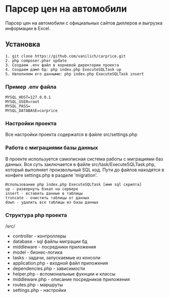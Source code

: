 # Парсер цен на автомобили

Парсер цен на автомобили с официальных сайтов диллеров и выгрузка информации в Excel.

## Установка

```
1. git clone https://github.com/vanilich/carprice.git
2. php composer.phar update
3. Создаем .env файл в корневой директории проекта
4. Создаем дамп бд: php index.php ExecuteSQLTask up
5. Нвполняем его данными: php index.php ExecuteSQLTask insert
```

### Пример .env файла

```
MYSQL_HOST=127.0.0.1
MYSQL_USER=root
MYSQL_PASS=
MYSQL_DATABASE=carprice
```

### Настройки проекта

Все настройки проекта содержатся в файле src/settings.php

### Работа с миграциями базы данных

В проекте используется самописная система работы с миграциями баз данных. 
Вся суть заключается в файле src/task/ExecuteSQLTask.php, который выполняет произвольный SQL код. Пути до файлов находятся в конфиге settings.php в разделе 'migration'.

```
Использование php index.php ExecuteSQLTask [имя sql скрипта]
up - развернуть бэкап на сервере
insert - вставить данные в таблицы
truncate - очистить таблицы от данных
down - удалить все таблицы из базы данных
```

### Структура php проекта

/src/

* controller - контроллеры
* database - sql файлы миграции бд
* middleware - посредники приложения
* model - бизнес-логика
* tasks - задачи, запускаемые из консоли
* application.php - входной файл приложения
* dependencies.php - зависимости
* helper.php - вспомональные фукнции и классы
* middleware.php - описание посредников приложения
* routes.php - маршруты
* settings.php - настройки
